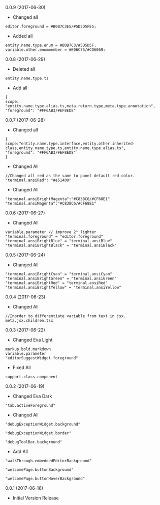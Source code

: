 0.0.9 (2017-06-30)

* Changed all
```
editor.foreground = #B0B7C3E5/#5D5D5FE5;
```

* Added all
```
entity.name.type.enum = #B0B7C3/#5D5D5F;
variable.other.enummember = #E06C75/#CD6069;
```

0.0.8 (2017-06-29)

* Deleted all
```
entity.name.type.ts
```

* Add all
```
{
scope: "entity.name.type.alias.ts,meta.return.type,meta.type.annotation",
"foreground": "#FF6AB3/#EF8ED8"
```

0.0.7 (2017-06-28)

* Changed all
```
{
scope:"entity.name.type.interface,entity.other.inherited-class,entity.name.type.ts,entity.name.type.alias.ts",
"foreground": "#FF6AB3/#EF8ED8"
}
```

* Changed All
```
//Changed all red as the same to panel default red color.
"terminal.ansiRed": "#e51400"
```
* Changed All
```
"terminal.ansiBrightMagenta":"#C838C6/#CF68E1"
"terminal.ansiMagenta":"#C838C6/#CF68E1"
```

0.0.6 (2017-06-27)

* Changed All
```
variable.parameter // improve 2° lighter
"terminal.foreground" = "editor.foreground"
"terminal.ansiBrightBlue" = "terminal.ansiBlue"
"terminal.ansiBrightBlack" = "terminal.ansiBlack"
```

0.0.5 (2017-06-24)

* Changed All
```
"terminal.ansiBrightCyan" = "terminal.ansiCyan"
"terminal.ansiBrightGreen" = "terminal.ansiGreen"
"terminal.ansiBrightRed" = "terminal.ansiRed"
"terminal.ansiBrightYellow" = "terminal.ansiYellow"
```

0.0.4 (2017-06-23)

* Changed All
```
//Inorder to differentiate variable from text in jsx.
meta.jsx.children.tsx
```

0.0.3 (2017-06-22)

* Changed Eva Light
```
markup.bold.markdown
variable.parameter
"editorSuggestWidget.foreground"
```

* Fixed All
```
support.class.component
```

0.0.2 (2017-06-19)

* Changed Eva Dark
```
"tab.activeForeground"
```
* Changed All
```
"debugExceptionWidget.background"

"debugExceptionWidget.border"

"debugToolBar.background"
```
* Add All
```
"walkThrough.embeddedEditorBackground"

"welcomePage.buttonBackground"

"welcomePage.buttonHoverBackground"
```

0.0.1 (2017-06-16)

* Initial Version Release
